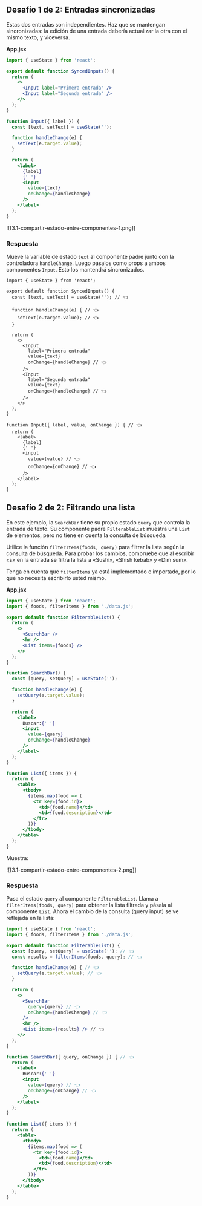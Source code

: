 ## Desafío 1 de 2: Entradas sincronizadas

Estas dos entradas son independientes. Haz que se mantengan sincronizadas: la edición de una entrada debería actualizar la otra con el mismo texto, y viceversa.

**App.jsx**
```jsx
import { useState } from 'react';

export default function SyncedInputs() {
  return (
    <>
      <Input label="Primera entrada" />
      <Input label="Segunda entrada" />
    </>
  );
}

function Input({ label }) {
  const [text, setText] = useState('');

  function handleChange(e) {
    setText(e.target.value);
  }

  return (
    <label>
      {label}
      {' '}
      <input
        value={text}
        onChange={handleChange}
      />
    </label>
  );
}
```

![[3.1-compartir-estado-entre-componentes-1.png]]

### Respuesta

Mueve la variable de estado `text` al componente padre junto con la controladora `handleChange`. Luego pásalos como props a ambos componentes `Input`. Esto los mantendrá sincronizados.

```tsx
import { useState } from 'react';

export default function SyncedInputs() {
  const [text, setText] = useState(''); // 👈

  function handleChange(e) { // 👈
    setText(e.target.value); // 👈
  }

  return (
    <>
      <Input
        label="Primera entrada"
        value={text}
        onChange={handleChange} // 👈
      />
      <Input
        label="Segunda entrada"
        value={text}
        onChange={handleChange} // 👈
      />
    </>
  );
}

function Input({ label, value, onChange }) { // 👈
  return (
    <label>
      {label}
      {' '}
      <input
        value={value} // 👈
        onChange={onChange} // 👈
      />
    </label>
  );
}
```

## Desafío 2 de 2: Filtrando una lista

En este ejemplo, la `SearchBar` tiene su propio estado `query` que controla la entrada de texto. Su componente padre `FilterableList` muestra una `List` de elementos, pero no tiene en cuenta la consulta de búsqueda.

Utilice la función `filterItems(foods, query)` para filtrar la lista según la consulta de búsqueda. Para probar los cambios, compruebe que al escribir «s» en la entrada se filtra la lista a «Sushi», «Shish kebab» y «Dim sum».

Tenga en cuenta que `filterItems` ya está implementado e importado, por lo que no necesita escribirlo usted mismo.

**App.jsx**
```jsx
import { useState } from 'react';
import { foods, filterItems } from './data.js';

export default function FilterableList() {
  return (
    <>
      <SearchBar />
      <hr />
      <List items={foods} />
    </>
  );
}

function SearchBar() {
  const [query, setQuery] = useState('');

  function handleChange(e) {
    setQuery(e.target.value);
  }

  return (
    <label>
      Buscar:{' '}
      <input
        value={query}
        onChange={handleChange}
      />
    </label>
  );
}

function List({ items }) {
  return (
    <table>
      <tbody>
        {items.map(food => (
          <tr key={food.id}>
            <td>{food.name}</td>
            <td>{food.description}</td>
          </tr>
        ))}
      </tbody>
    </table>
  );
}
```

Muestra:

![[3.1-compartir-estado-entre-componentes-2.png]]

### Respuesta

Pasa el estado `query` al componente `FilterableList`. Llama a `filterItems(foods, query)` para obtener la lista filtrada y pásala al componente `List`. Ahora el cambio de la consulta (query input) se ve reflejada en la lista:

```jsx
import { useState } from 'react';
import { foods, filterItems } from './data.js';

export default function FilterableList() {
  const [query, setQuery] = useState(''); // 👈
  const results = filterItems(foods, query); // 👈

  function handleChange(e) { // 👈
    setQuery(e.target.value); // 👈
  }

  return (
    <>
      <SearchBar
        query={query} // 👈
        onChange={handleChange} // 👈
      />
      <hr />
      <List items={results} /> // 👈
    </>
  );
}

function SearchBar({ query, onChange }) { // 👈
  return (
    <label>
      Buscar:{' '}
      <input
        value={query} // 👈
        onChange={onChange} // 👈
      />
    </label>
  );
}

function List({ items }) {
  return (
    <table>
      <tbody> 
        {items.map(food => (
          <tr key={food.id}>
            <td>{food.name}</td>
            <td>{food.description}</td>
          </tr>
        ))}
      </tbody>
    </table>
  );
}

```